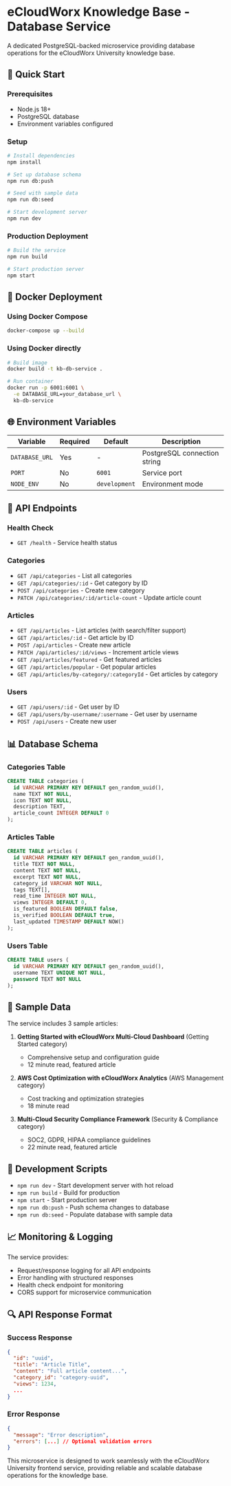 # eCloudWorx Knowledge Base - Database Service

A dedicated PostgreSQL-backed microservice providing database operations for the eCloudWorx University knowledge base.

## 🚀 Quick Start

### Prerequisites
- Node.js 18+ 
- PostgreSQL database
- Environment variables configured

### Setup
```bash
# Install dependencies
npm install

# Set up database schema
npm run db:push

# Seed with sample data
npm run db:seed

# Start development server
npm run dev
```

### Production Deployment
```bash
# Build the service
npm run build

# Start production server
npm start
```

## 🐳 Docker Deployment

### Using Docker Compose
```bash
docker-compose up --build
```

### Using Docker directly
```bash
# Build image
docker build -t kb-db-service .

# Run container
docker run -p 6001:6001 \
  -e DATABASE_URL=your_database_url \
  kb-db-service
```

## 🌐 Environment Variables

| Variable | Required | Default | Description |
|----------|----------|---------|-------------|
| `DATABASE_URL` | Yes | - | PostgreSQL connection string |
| `PORT` | No | `6001` | Service port |
| `NODE_ENV` | No | `development` | Environment mode |

## 📡 API Endpoints

### Health Check
- `GET /health` - Service health status

### Categories
- `GET /api/categories` - List all categories
- `GET /api/categories/:id` - Get category by ID
- `POST /api/categories` - Create new category
- `PATCH /api/categories/:id/article-count` - Update article count

### Articles
- `GET /api/articles` - List articles (with search/filter support)
- `GET /api/articles/:id` - Get article by ID
- `POST /api/articles` - Create new article
- `PATCH /api/articles/:id/views` - Increment article views
- `GET /api/articles/featured` - Get featured articles
- `GET /api/articles/popular` - Get popular articles
- `GET /api/articles/by-category/:categoryId` - Get articles by category

### Users
- `GET /api/users/:id` - Get user by ID
- `GET /api/users/by-username/:username` - Get user by username
- `POST /api/users` - Create new user

## 📊 Database Schema

### Categories Table
```sql
CREATE TABLE categories (
  id VARCHAR PRIMARY KEY DEFAULT gen_random_uuid(),
  name TEXT NOT NULL,
  icon TEXT NOT NULL,
  description TEXT,
  article_count INTEGER DEFAULT 0
);
```

### Articles Table
```sql
CREATE TABLE articles (
  id VARCHAR PRIMARY KEY DEFAULT gen_random_uuid(),
  title TEXT NOT NULL,
  content TEXT NOT NULL,
  excerpt TEXT NOT NULL,
  category_id VARCHAR NOT NULL,
  tags TEXT[],
  read_time INTEGER NOT NULL,
  views INTEGER DEFAULT 0,
  is_featured BOOLEAN DEFAULT false,
  is_verified BOOLEAN DEFAULT true,
  last_updated TIMESTAMP DEFAULT NOW()
);
```

### Users Table
```sql
CREATE TABLE users (
  id VARCHAR PRIMARY KEY DEFAULT gen_random_uuid(),
  username TEXT UNIQUE NOT NULL,
  password TEXT NOT NULL
);
```

## 🎯 Sample Data

The service includes 3 sample articles:

1. **Getting Started with eCloudWorx Multi-Cloud Dashboard** (Getting Started category)
   - Comprehensive setup and configuration guide
   - 12 minute read, featured article

2. **AWS Cost Optimization with eCloudWorx Analytics** (AWS Management category)  
   - Cost tracking and optimization strategies
   - 18 minute read

3. **Multi-Cloud Security Compliance Framework** (Security & Compliance category)
   - SOC2, GDPR, HIPAA compliance guidelines
   - 22 minute read, featured article

## 🔧 Development Scripts

- `npm run dev` - Start development server with hot reload
- `npm run build` - Build for production
- `npm start` - Start production server
- `npm run db:push` - Push schema changes to database
- `npm run db:seed` - Populate database with sample data

## 📈 Monitoring & Logging

The service provides:
- Request/response logging for all API endpoints
- Error handling with structured responses
- Health check endpoint for monitoring
- CORS support for microservice communication

## 🔍 API Response Format

### Success Response
```json
{
  "id": "uuid",
  "title": "Article Title",
  "content": "Full article content...",
  "category_id": "category-uuid",
  "views": 1234,
  ...
}
```

### Error Response
```json
{
  "message": "Error description",
  "errors": [...] // Optional validation errors
}
```

This microservice is designed to work seamlessly with the eCloudWorx University frontend service, providing reliable and scalable database operations for the knowledge base.